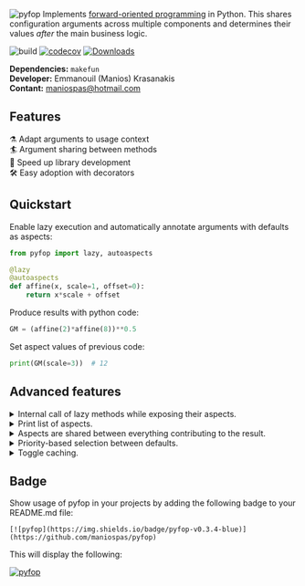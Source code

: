 ![pyfop](docs/logo.png)
Implements 
[forward-oriented programming](https://papers.ssrn.com/sol3/papers.cfm?abstract_id=4180025)
in Python. This shares configuration arguments across multiple components
and determines their values *after* the main business logic.

![build](https://github.com/maniospas/pyfop/actions/workflows/tests.yml/badge.svg)
[![codecov](https://codecov.io/gh/maniospas/pyfop/branch/main/graph/badge.svg?token=MCsMLyteqD)](https://codecov.io/gh/maniospas/pyfop)
[![Downloads](https://static.pepy.tech/personalized-badge/pyfop?period=total&units=international_system&left_color=black&right_color=orange&left_text=Downloads)](https://pepy.tech/project/pyfop)

**Dependencies:** `makefun`<br/>
**Developer:** Emmanouil (Manios) Krasanakis<br/>
**Contant:** maniospas@hotmail.com


## Features
:alembic: Adapt arguments to usage context<br>
:surfer: Argument sharing between methods<br>
:rocket: Speed up library development<br>
:hammer_and_wrench: Easy adoption with decorators

## Quickstart
Enable lazy execution and automatically annotate arguments with defaults as aspects:
```python
from pyfop import lazy, autoaspects

@lazy
@autoaspects
def affine(x, scale=1, offset=0):
    return x*scale + offset
```
Produce results with python code:
```python
GM = (affine(2)*affine(8))**0.5
```
Set aspect values of previous code:
```python
print(GM(scale=3))  # 12
```

## Advanced features
<details>
<summary>Internal call of lazy methods while exposing their aspects.</summary>

```python
@lazy
@autoaspects
def gm(x, y, affine=affine):  # pass the method as an argument
    return (affine(x)*affine(y))**0.5

GM = gm(2, 8)
print(GM(scale=3))  # 12
```

</details>


<details>
<summary>Print list of aspects.</summary>

```python
print(GM.get_input_context(scale=3))
# context:
#	- scale:
#		 value: 3,
#		 priority: Priority.HIGH
#		 shares: 1
#	- offset:
#		 value: 1,
#		 priority: Priority.INCREASED
#		 shares: 4
```

</details>


<details>
<summary>Aspects are shared between everything contributing to the result.</summary>

```python
@lazy
@autoaspects
def square(x, scale=1):
    return scale*x*x

print(affine(2)(scale=2))  # 4
print((affine(2)+square(1))(scale=2))  # 5
```

</details>

<details>
<summary>Priority-based selection between defaults.</summary>

```python
@lazy
def logpp(x, offset=Aspect(1, Priority.INCREASED)):
    import math
    return math.log(x+offset)/math.log(2)

result = affine(2)+log(3)
print(result(scale=2))  # 5+2=7
```

</details>


<details>
<summary>Toggle caching.</summary>

```python
@lazy  # automatically performs caching
def inc(x):
    print("running")
    return x+1

print(inc(2)())
# running
# 3 
print(inc(2)())
# 3
print(inc(3)())
# running
# 4
```

```python
@lazy_no_cache  # disables caching
def inc(x):
    print("running")
    return x+1

print(inc(2)())
# running
# 3 
print(inc(2)())
# running
# 3
print(inc(3)())
# running
# 4
```

</details>


## Badge
Show usage of pyfop in your projects by adding the following badge to your README.md file:
```
[![pyfop](https://img.shields.io/badge/pyfop-v0.3.4-blue)](https://github.com/maniospas/pyfop)
```
This will display the following:

[![pyfop](https://img.shields.io/badge/pyfop-v0.3.4-blue)](https://github.com/maniospas/pyfop)
